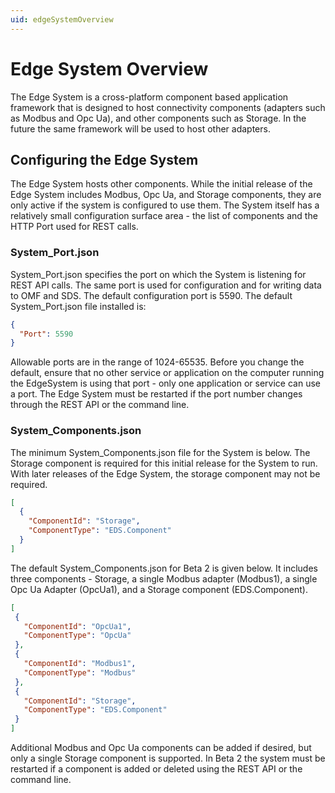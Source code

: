 ```yaml
---
uid: edgeSystemOverview
---
```


# Edge System Overview

The Edge System is a cross-platform component based application framework that is designed to host connectivity components (adapters such as Modbus and Opc Ua), and other components such as Storage. In the future the same framework will be used to host other adapters.

## Configuring the Edge System

The Edge System hosts other components. While the initial release of the Edge System includes Modbus, Opc Ua, and Storage components, they are only active if the system is configured to use them. The System itself has a relatively small configuration surface area - the list of components and the HTTP Port used for REST calls.

### System_Port.json

System_Port.json specifies the port on which the System is listening for REST API calls. The same port is used for configuration and for writing data to OMF and SDS. The default configuration port is 5590. The default System_Port.json file installed is:

```json
{
  "Port": 5590
}
```

Allowable ports are in the range of 1024-65535. Before you change the default, ensure that no other service or application on the computer running the EdgeSystem is using that port - only one application or service can use a port. The Edge System must be restarted if the port number changes through the REST API or the command line.

### System_Components.json

The minimum System_Components.json file for the System is below. The Storage component is required for this initial release for the System to run. With later releases of the Edge System, the storage component may not be required.

```json
[
  {
    "ComponentId": "Storage",
    "ComponentType": "EDS.Component"
  }
]
```

The default System_Components.json for Beta 2 is given below. It includes three components - Storage, a single Modbus adapter (Modbus1), a single Opc Ua Adapter (OpcUa1), and a Storage component (EDS.Component).

 ```json
[
  {
    "ComponentId": "OpcUa1",
    "ComponentType": "OpcUa"
  },
  {
    "ComponentId": "Modbus1",
    "ComponentType": "Modbus"
  },
  {
    "ComponentId": "Storage",
    "ComponentType": "EDS.Component"
  }
]
 ```

 Additional Modbus and Opc Ua components can be added if desired, but only a single Storage component is supported. In Beta 2 the system must be restarted if a component is added or deleted using the REST API or the command line.
